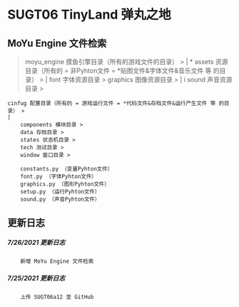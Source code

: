 SUGT06 TinyLand 弹丸之地
=======================




MoYu Engine 文件检索
-------------------
>moyu_engine 摸鱼引擎目录（所有的游戏文件的目录） >
|
    * assets 资源目录（所有的 = 非Pyhton文件 = *贴图文件&字体文件&音乐文件 等 的目录） >
    |
        font 字体资源目录 >
        graphics 图像资源目录 >
        |
            i
        sound 声音资源目录 >

    cinfug 配置目录（所有的 = 游戏运行文件 = *代码文件&存档文件&运行产生文件 等 的目录） >
    |
        components 模块目录 >
        data 存档目录 >
        states 状态机目录 >
        tech 测试目录 >
        window 窗口目录 >

        constants.py （变量Pyhton文件）
        font.py （字体Pyhton文件）
        graphics.py （图形Pyhton文件）
        setup.py （运行Pyhton文件）
        sound.py （声音Pyhton文件）

更新日志
-------
##### 7/26/2021 更新日志
        新增 MoYu Engine 文件检索

##### 7/25/2021 更新日志
        上传 SUGT06a12 至 GitHub
